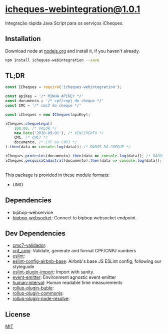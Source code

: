 # icheques-webintegration@1.0.1

Integração rápida Java Script para os serviços iCheques.


## Installation
Download node at [nodejs.org](http://nodejs.org) and install it, if you haven't already.

```sh
npm install icheques-webintegration --save
```

## TL;DR ##

```js
const ICheques = require('icheques-webintegration');

const apiKey = '/* MINHA APIKEY */'
const documento = '/* cpf/cnpj do cheque */'
const CMC = '/* cmc7 do cheque */' 

const iCheques = new ICheques(apiKey);

iCheques.chequeLegal(
    100.00, /* VALOR */
    new Date('2018-09-01'), /* VENCIMENTO */
    CMC, /* CMC7 */
    documento, /* CPF ou CNPJ */
).then(data => console.log(data)); /* DADOS DO CHEQUE */

iCheques.protestos(documento).then(data => console.log(data)); /* DADOS DO CPF */  
iCheques.pesquisaCadastral(documento).then(data => console.log(data)); /* DADOS DO CPF */  
 
```

This package is provided in these module formats:

- UMD

## Dependencies

- bipbop-webservice
- [bipbop-websocket](https://github.com/bipbop/bipbop-websocket): Connect to bipbop websocket endpoint.

## Dev Dependencies

- [cmc7-validador](): 
- [cpf_cnpj](https://github.com/fnando/cpf_cnpj.js): Validate, generate and format CPF/CNPJ numbers
- [eslint](): 
- [eslint-config-airbnb-base](https://github.com/airbnb/javascript): Airbnb's base JS ESLint config, following our styleguide
- [eslint-plugin-import](https://github.com/benmosher/eslint-plugin-import): Import with sanity.
- [event-emitter](https://github.com/medikoo/event-emitter): Environment agnostic event emitter
- [human-interval](https://github.com/rschmukler/human-interval): Human readable time measurements
- [rollup-plugin-buble](): 
- [rollup-plugin-commonjs](): 
- [rollup-plugin-node-resolve](): 


## License
[MIT]()

